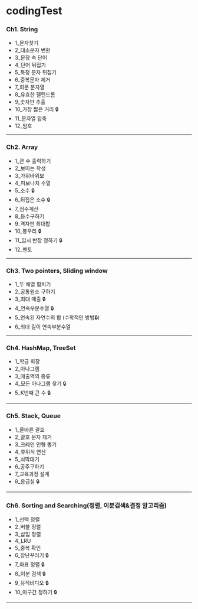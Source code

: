 # codingTest

### Ch1. String
* 1_문자찾기
* 2_대소문자 변환
* 3_문장 속 단어
* 4_단어 뒤집기
* 5_특정 문자 뒤집기
* 6_중복문자 제거
* 7_회문 문자열
* 8_유효한 팰린드롬
* 9_숫자만 추출
* 10_가장 짧은 거리 :lock:
* 11_문자열 압축
* 12_암호
***
### Ch2. Array
* 1_큰 수 출력하기
* 2_보이는 학생
* 3_가위바위보
* 4_피보나치 수열
* 5_소수 :lock:
* 6_뒤집은 소수 :lock:
* 7_점수계산
* 8_등수구하기
* 9_격자판 최대합
* 10_봉우리 :lock:
* 11_임시 반장 정하기 :lock:
* 12_멘토
***
### Ch3. Two pointers, Sliding window
* 1_두 배열 합치기
* 2_공통원소 구하기
* 3_최대 매출 :lock:
* 4_연속부분수열 :lock:
* 5_연속된 자연수의 합 (수학적인 방법:lock:)
* 6_최대 길이 연속부분수열
***
### Ch4. HashMap, TreeSet
* 1_학급 회장
* 2_아나그램
* 3_매출액의 종류
* 4_모든 아나그램 찾기 :lock:
* 5_K번째 큰 수 :lock:
***
### Ch5. Stack, Queue
* 1_올바른 괄호
* 2_괄호 문자 제거
* 3_크레인 인형 뽑기
* 4_후위식 연산
* 5_쇠막대기
* 6_공주구하기
* 7_교육과정 설계
* 8_응급실 :lock:
***
### Ch6. Sorting and Searching(정렬, 이분검색&결정 알고리즘)
* 1_선택 정렬
* 2_버블 정렬
* 3_삽입 정렬
* 4_LRU
* 5_중복 확인
* 6_장난꾸러기 :lock:
* 7_좌표 정렬 :lock:
* 8_이분 검색 :lock:
* 9_뮤직비디오 :lock:
* 10_마구간 정하기 :lock:
***

